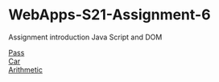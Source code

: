 # WebApps-S21-Assignment-6
Assignment introduction Java Script and DOM

[Pass](https://44-563-web-apps-s21.github.io/webapps-s21-assignment-6-nayanjr/pass.html)
<br /> 
[Car](https://44-563-web-apps-s21.github.io/webapps-s21-assignment-6-nayanjr/car.html)
<br /> 
[Arithmetic](https://44-563-web-apps-s21.github.io/webapps-s21-assignment-6-nayanjr/arithmetic.html)